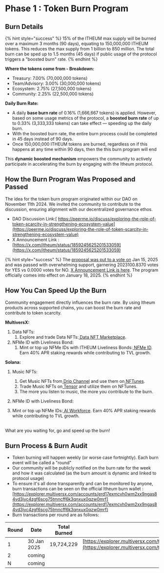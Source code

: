# Phase 1 : Token Burn Program

## Burn Details

{% hint style="success" %}
15% of the ITHEUM max supply will be burned over a maximum 3 months (90 days), equating to 150,000,000 ITHEUM tokens. This reduces the max supply from 1 billion to 850 million. The total burn can be sped up to 1.5 months (45 days) if public usage of the protocol triggers a "boosted burn" rate.&#x20;
{% endhint %}

**Where the tokens come from - Breakdown:**

* Treasury: 7.00% (70,000,000 tokens)
* Team/Advisory: 3.00% (30,000,000 tokens)
* Ecosystem: 2.75% (27,500,000 tokens)
* Community: 2.25% (22,500,000 tokens)

**Daily Burn Rate:**

* A daily **base burn rate** of 0.16% (1,666,667 tokens) is applied. However, based on some usage metrics of the protocol, a **boosted burn rate** of up to 0.33% (3,333,333 tokens) can take effect — speeding up the daily burn.
* With the boosted burn rate, the entire burn process could be completed in 45 days instead of 90 days.
* Once 150,000,000 ITHEUM tokens are burned, regardless on if this happens at any time within 90 days, then the this burn program will end

This **dynamic boosted mechanism** empowers the community to actively participate in accelerating the burn by engaging with the Itheum protocol.



## How the Burn Program Was Proposed and Passed

The idea for the token burn program originated within our DAO on November 11th 2024. We invited the community to contribute to the discussion, ensuring alignment with our decentralized governance ethos.

* DAO Discussion Link:[ https://peerme.io/discuss/exploring-the-role-of-token-scarcity-in-strengthening-ecosystem-value](https://peerme.io/discuss/exploring-the-role-of-token-scarcity-in-strengthening-ecosystem-value)
* X Announcement Link : [https://x.com/itheum/status/1859245625201533059](https://x.com/itheum/status/1859245625201533059)

{% hint style="success" %}
The [proposal was put to a vote on](https://peerme.io/proposals/Dv2dV4BGwz4b) Jan 15, 2025 and was passed with overwhelming support, garnering 2023100.8370 votes for YES vs 0.0000 votes for NO.  [X Announcement Link is here](https://x.com/itheum/status/1880510801569804538). The program officially comes into effect on January 18, 2025.
{% endhint %}



## How You Can Speed Up the Burn

Community engagement directly influences the burn rate. By using Itheum products across supported chains, you can boost the burn rate and contribute to token scarcity.

**MultiversX:**

1. Data NFTs:
   1. Explore and trade Data NFTs:[ Data NFT Marketplace](https://datadex.itheum.io/datanfts/marketplace/market).
2. NFMe ID with Liveliness Bond:
   1. Mint or top up NFMe IDs with ITHEUM Liveliness Bonds:[ NFMe ID](https://datadex.itheum.io/NFMeID). Earn 40% APR staking rewards while contributing to TVL growth.

**Solana:**

1.  Music NFTs:

    1. Get Music NFTs from[ Drip Channel](https://drip.haus/itheum) and use them on[ NFTunes](https://itheum.io/music).
    2. Trade Music NFTs on[ Tensor](https://www.tensor.trade/trade/itheum_data_nft_gen_2) and utilize them on NFTunes.
    3. The more you listen to music, the more you contribute to the burn.


2. NFMe ID with Liveliness Bond:
3. Mint or top up NFMe IDs:[ AI Workforce](https://ai-workforce.itheum.io/). Earn 40% APR staking rewards while contributing to TVL growth.

\
What are you waiting for, go and speed up the burn!



## Burn Process & Burn Audit

* Token burning will happen weekly (or worse case fortnightly). Each burn event will be called a "round"
* Our community will be publicly notified on the burn rate for the week and how it was calculated (as the burn amount is dynamic and linked to protocol usage)
* To ensure it's all done transparently and can be monitored by anyone, burn transactions can be seen on the official Itheum burn wallet : [https://explorer.multiversx.com/accounts/erd17exmcvh0wm2xx9ngas84vd3jyc4zgf6scg75tmncff6k3qnxux0qzw0mrf](https://explorer.multiversx.com/accounts/erd17exmcvh0wm2xx9ngas84vd3jyc4zgf6scg75tmncff6k3qnxux0qzw0mrf)
* Burn transactions per round are as follows:

| Round | Date        | Total Burned | Burn TX                                                                                                                                                                                                                        |
| ----- | ----------- | ------------ | ------------------------------------------------------------------------------------------------------------------------------------------------------------------------------------------------------------------------------ |
| 1     | 30 Jan 2025 | 19,724,229   | [https://explorer.multiversx.com/transactions/5ed0dd5412eb833427803462e3f6e56b087c18bc0cc8fa6efc4556699570c1b4](https://explorer.multiversx.com/transactions/5ed0dd5412eb833427803462e3f6e56b087c18bc0cc8fa6efc4556699570c1b4) |
| 2     | coming      |              |                                                                                                                                                                                                                                |
| N     | coming      |              |                                                                                                                                                                                                                                |





